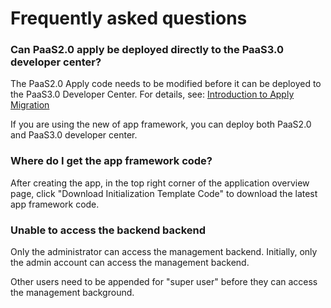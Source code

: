 # Frequently asked questions 
### Can PaaS2.0 apply be deployed directly to the PaaS3.0 developer center?

The PaaS2.0 Apply code needs to be modified before it can be deployed to the PaaS3.0 Developer Center. For details, see: [Introduction to Apply Migration](../../../DevelopTools/DevGuideV3/BaseGuide/topics/paas/legacy_migration.md)

If you are using the new of app framework, you can deploy both PaaS2.0 and PaaS3.0 developer center.

### Where do I get the app framework code?

After creating the app, in the top right corner of the application overview page, click "Download Initialization Template Code" to download the latest app framework code.

### Unable to access the backend backend
Only the administrator can access the management backend. Initially, only the admin account can access the management backend.

Other users need to be appended for "super user" before they can access the management background.
